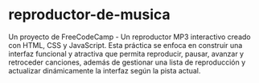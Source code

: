 # reproductor-de-musica
Un proyecto de FreeCodeCamp - Un reproductor MP3 interactivo creado con HTML, CSS y JavaScript. Esta práctica se enfoca en construir una interfaz funcional y atractiva que permita reproducir, pausar, avanzar y retroceder canciones, además de gestionar una lista de reproducción y actualizar dinámicamente la interfaz según la pista actual.

